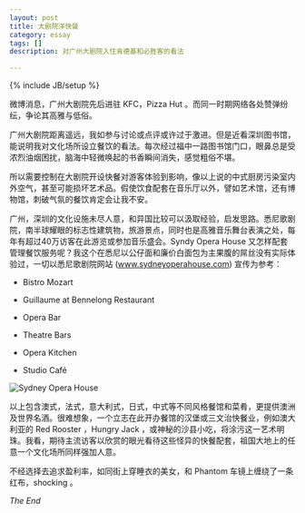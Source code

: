 ```yaml
---
layout: post
title: 大剧院洋快餐
category: essay
tags: []
description: 对广州大剧院入住肯德基和必胜客的看法

---
```

{% include JB/setup %}

微博消息，广州大剧院先后进驻 KFC，Pizza Hut 。而同一时期网络各处赞弹纷纭，争论其高雅与低俗。

广州大剧院距离遥远，我如参与讨论或点评或许过于激进。但是近看深圳图书馆，能说明我对文化场所设立餐饮的看法。每次经过福中一路图书馆门口，眼鼻总是受浓烈油烟困扰，脑海中轻微唤起的书香瞬间消失，感觉粗俗不堪。

所以需要控制在大剧院开设快餐对游客体验到影响，像以上说的中式厨房污染室内外空气，甚至可能损坏艺术品。假使饮食配套在音乐厅以外，譬如艺术馆，还有博物馆，刺破气氛的餐饮肯定会让我不安。

广州，深圳的文化设施未尽人意，和异国比较可以汲取经验，启发思路。悉尼歌剧院，南半球耀眼的标志性建筑物，旅游景点，同时也是高雅音乐舞台表演之处，每年有超过40万访客在此游览或参加音乐盛会。Syndy Opera House 又怎样配套管理餐饮服务呢？我这个在悉尼以公仔面和廉价白面包为主果腹的屌丝没有实际体验过，一切以悉尼歌剧院网站 (www.sydneyoperahouse.com) 宣传为参考：

* Bistro Mozart

* Guillaume at Bennelong Restaurant

* Opera Bar

* Theatre Bars

* Opera Kitchen

* Studio Café

![Sydney Opera House](http://ww3.sinaimg.cn/bmiddle/737917b2jw1dqs9n9zghcj.jpg)

以上包含澳式，法式，意大利式，日式，中式等不同风格餐馆和菜肴，更提供澳洲及世界名酒。很难想象，一个立志在此开办餐馆的汉堡或三文治快餐业，例如澳大利亚的 Red Rooster ，Hungry Jack ，或神秘的沙县小吃，将涂污这一艺术明珠。我看，期待主流访客以欣赏的眼光看待这些怪异的快餐配套，祖国大地上的任意一个文化场所同样强加人意。

不经选择去追求盈利率，如同街上穿睡衣的美女，和 Phantom 车镜上缠绕了一条红布，shocking 。

*The End*